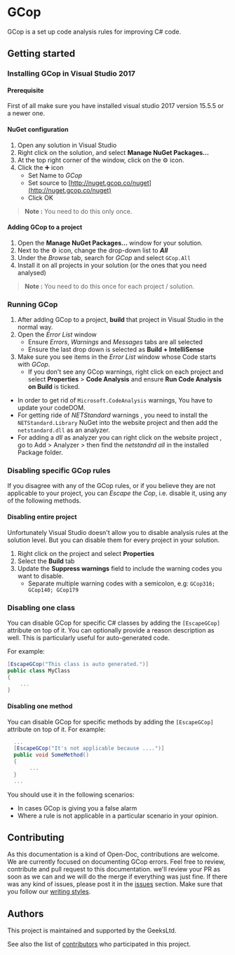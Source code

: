 # GCop

GCop is a set up code analysis rules for improving C# code.

## Getting started

### Installing GCop in Visual Studio 2017

#### Prerequisite

First of all make sure you have installed visual studio 2017 version 15.5.5 or a newer one.

#### NuGet configuration

1. Open any solution in Visual Studio
2. Right click on the solution, and select **Manage NuGet Packages...**
3. At the top right corner of the window, click on the ⚙ icon.
4. Click the ➕ icon
   - Set Name to *GCop*
   - Set source to [http://nuget.gcop.co/nuget](http://nuget.gcop.co/nuget)
   - Click OK

> **Note :** You need to do this only once.

#### Adding GCop to a project

1. Open the **Manage NuGet Packages...** window for your solution.
2. Next to the ⚙ icon, change the drop-down list to ***All***
3. Under the *Browse* tab, search for *GCop* and select `GCop.All`
4. Install it on all projects in your solution (or the ones that you need analysed)

> **Note :** You need to do this once for each project / solution.

### Running GCop

1. After adding GCop to a project, **build** that project in Visual Studio in the normal way.
2. Open the *Error List* window
   - Ensure *Errors*, *Warnings* and *Messages* tabs are all selected
   - Ensure the last drop down is selected as **Build + IntelliSense**
3. Make sure you see items in the *Error List* window whose Code starts with *GCop*.
   - If you don't see any GCop warnings, right click on each project and select **Properties** > **Code Analysis** and ensure **Run Code Analysis on Build** is ticked.

- In order to get rid of `Microsoft.CodeAnalysis` warnings, You have to update your codeDOM.
- For getting ride of *NETStandard* warnings , you need to install the `NETStandard.Library` NuGet into the website project and then add the `netstandard.dll` as an analyzer.
- For adding a *dll* as analyzer you can right click on the website project , go to Add > Analyzer > then find the *netstandrd all* in the installed Package folder.

### Disabling specific GCop rules

If you disagree with any of the GCop rules, or if you believe they are not applicable to your project, you can *Escape the Cop*, i.e. disable it, using any of the following methods.

#### Disabling entire project

Unfortunately Visual Studio doesn't allow you to disable analysis rules at the solution level. But you can disable them for every project in your solution.

1. Right click on the project and select **Properties**
2. Select the **Build** tab
3. Update the **Suppress warnings** field to include the warning codes you want to disable.
   - Separate multiple warning codes with a semicolon, e.g: `GCop316; GCop140; GCop179`

### Disabling one class

You can disable GCop for specific C# classes by adding the `[EscapeGCop]` attribute on top of it. You can optionally provide a reason description as well. This is particularly useful for auto-generated code.

For example:

```csharp
[EscapeGCop("This class is auto generated.")]
public class MyClass
{
    ...
}
```

#### Disabling one method

You can disable GCop for specific methods by adding the `[EscapeGCop]` attribute on top of it. For example:

```csharp
  ...
  [EscapeGCop("It's not applicable because ....")]
  public void SomeMethod()
  {
       ...
  }
  ...
```

You should use it in the following scenarios:

- In cases GCop is giving you a false alarm
- Where a rule is not applicable in a particular scenario in your opinion.

## Contributing

As this documentation is a kind of Open-Doc, contributions are welcome. We are currently focused on documenting GCop errors. Feel free to review, contribute and pull request to this documentation.
we'll review your PR as soon as we can and we will do the merge if everything was just fine. If there was any kind of issues, please post it in the [issues](https://github.com/Geeksltd/GCop/issues) section. Make sure that you follow our [writing styles](Rules/_Template.md).

## Authors

This project is maintained and supported by the GeeksLtd.

See also the list of [contributors](https://github.com/Geeksltd/GCop/contributors) who participated in this project.